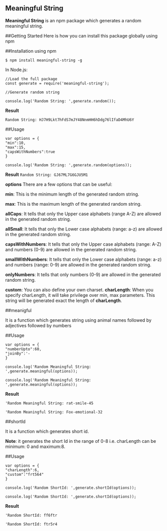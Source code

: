 ## Meaningful String
**Meaningful String** is an npm package which generates a random meaningful string.

##Getting Started
Here is how you can install this package globally using npm

##Installation
using npm
```
$ npm install meaningful-string -g
```

In Node.js:

```
//Load the full package
const generate = require('meaningful-string');

//Generate random string

console.log('Random String: ',generate.random());
```

**Result**

``Random String: HJ7H9Lkt7hFdS7mJY48NnmHH6hDdg76lIfaD4MhU6Y``

##Usage
```
var options = {
"min":10,
"max":15,
"capsWithNumbers":true
}
 
console.log('Random String: ',generate.random(options));
```

**Result**
``Random String: GJ67ML7G6GJU5M1``

**options**
There are a few options that can be useful:

**min**: This is the minimum length of the generated random string.

**max**: This is the maximum length of the generated random string.

**allCaps**: It tells that only the Upper case alphabets (range A-Z) are allowed in the generated random string.

**allSmall**: It tells that only the Lower case alphabets (range: a-z) are allowed in the generated random string.

**capsWithNumbers**: It tells that only the Upper case alphabets (range: A-Z) and numbers (0-9) are allowed in the generated random string.

**smallWithNumbers**: It tells that only the Lower case alphabets (range: a-z) and numbers (range: 0-9) are allowed in the generated random string.

**onlyNumbers**: It tells that only numbers (0-9) are allowed in the generated random string.

**custom**: You can also define your own charset.
**charLength**: When you specify charLength, it will take privilege over min, max parameters. This string will be generated exact the length of **charLength**.

##meanigful

It is a function which generates string using animal names followed by adjectives followed by numbers


##Usage
```
var options = {
"numberUpto":60,
"joinBy":'-
}

console.log('Random Meaningful String: ',generate.meaningful(options));

console.log('Random Meaningful String: ',generate.meaningful(options));
```

**Result**

``'Random Meaningful String: rat-smile-45``

``'Random Meaningful String: Fox-emotional-32``


##shortId

It is a function which generates short id.

**Note**: it generates the short Id in the range of 0-8 i.e. charLength can be minimum: 0 and maximum:8.


##Usage
```
var options = {
"charLength":6,
"custom":"frt564"
}

console.log('Random ShortId: ',generate.shortId(options));

console.log('Random ShortId: ',generate.shortId(options));
```

**Result**

``'Random ShortId: ff6ftr``

``'Random ShortId: ftr5r4``